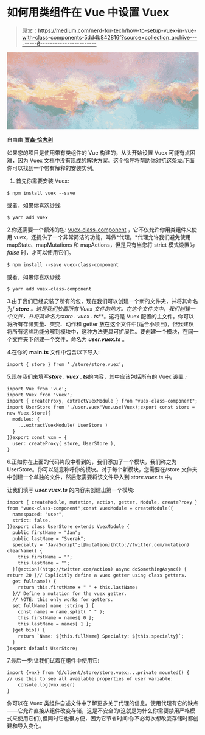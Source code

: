 # 如何用类组件在 Vue 中设置 Vuex

> 原文：<https://medium.com/nerd-for-tech/how-to-setup-vuex-in-vue-with-class-components-5dd4b842816f?source=collection_archive---------6----------------------->

![](img/97f5a764617424c53e497588eb9bf9e0.png)

自由由 [**贾森·恰内利**](https://fineartamerica.com/profiles/jaison-cianelli)

如果您的项目是使用带有类组件的 Vue 构建的，从头开始设置 Vuex 可能有点困难，因为 Vuex 文档中没有现成的解决方案。这个指导将帮助你对抗这条龙:下面你可以找到一个带有解释的安装实例。

1.  首先你需要安装 Vuex:

```
$ npm install vuex --save
```

或者，如果你喜欢纱线:

```
$ yarn add vuex
```

2.你还需要一个额外的包: [vuex-class-component](https://www.npmjs.com/package/vuex-class-component) ，它不仅允许你用类组件来使用 vuex，还提供了一个非常简洁的功能，叫做*代理。*代理允许我们避免使用 mapState、mapMutations 和 mapActions，但是只有当您将 strict 模式设置为 *false* 时，才可以使用它们。

```
$ npm install --save vuex-class-component
```

或者，如果你喜欢纱线:

```
$ yarn add vuex-class-component
```

3.由于我们已经安装了所有的包，现在我们可以创建一个新的文件夹，并将其命名为/ ***store*** *。*这是我们放置所有 Vuex 文件的地方。在这个文件夹中，我们创建一个文件，并将其命名为***store . vuex . ts***。这将是 Vuex 配置的主文件。你可以将所有存储变量、突变、动作和 getter 放在这个文件中(适合小项目)，但我建议将所有这些功能分解到模块中，这种方法更具可扩展性。要创建一个模块，在同一个文件夹下创建一个文件，命名为 ***user.vuex.ts*** 。

4.在你的 **main.ts** 文件中包含以下导入:

```
import { store } from ‘./store/store.vuex’;
```

5.现在我们来填写***store . vuex . ts***的内容，其中应该包括所有的 Vuex 设置 ***:***

```
import Vue from 'vue';
import Vuex from 'vuex';
import { createProxy, extractVuexModule } from "vuex-class-component";
import UserStore from './user.vuex'Vue.use(Vuex);export const store = new Vuex.Store({
  modules: {
    ...extractVuexModule( UserStore )
  }
})export const vxm = {
  user: createProxy( store, UserStore ),
}
```

6.正如你在上面的代码片段中看到的，我们添加了一个模块，我们称之为 UserStore。你可以随意称呼你的模块。对于每个新模块，您需要在/store 文件夹中创建一个单独的文件，然后您需要将该文件导入到 *store.vuex.ts* 中。

让我们填写 ***user.vuex.ts*** 的内容来创建出第一个模块:

```
import { createModule, mutation, action, getter, Module, createProxy } from "vuex-class-component";const VuexModule = createModule({
  namespaced: "user",
  strict: false,
})export class UserStore extends VuexModule {
  public firstName = "Jan";
  public lastName = "Sverak";
  specialty = "JavaScript";[@mutation](http://twitter.com/mutation) clearName() {
    this.firstName = "";
    this.lastName = "";
  }[@action](http://twitter.com/action) async doSomethingAsync() { return 20 }// Explicitly define a vuex getter using class getters.
  get fullname() {
    return this.firstName + " " + this.lastName;
  }// Define a mutation for the vuex getter.
  // NOTE: this only works for getters.
  set fullName( name :string ) {
    const names = name.split( " " );
    this.firstName = names[ 0 ];
    this.lastName = names[ 1 ];
  }get bio() {
    return `Name: ${this.fullName} Specialty: ${this.specialty}`;
  }
}export default UserStore;
```

7.最后一步:让我们试着在组件中使用它:

```
import {vmx} from '@/client/store/store.vuex;...private mounted() {
// use this to see all available properties of user variable:
    console.log(vmx.user)
}
```

你可以在 Vuex 类组件自述文件中了解更多关于代理的信息。使用代理有它的缺点——它允许直接从组件改变存储，这是不安全的(这就是为什么你需要禁用严格模式来使用它们),但同时它也很方便，因为它节省时间:你不必每次想改变存储时都创建和导入变化。